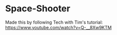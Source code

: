 # Space-Shooter
Made this by following Tech with Tim's tutorial: https://www.youtube.com/watch?v=Q-__8Xw9KTM 
